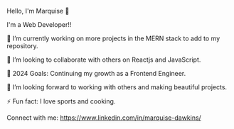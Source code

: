 Hello, I'm Marquise 👋

I'm a Web Developer!!

🌱 I’m currently working on more projects in the MERN stack to add to my repository.

👯 I’m looking to collaborate with others on Reactjs and JavaScript.

🥅 2024 Goals: Continuing my growth as a Frontend Engineer.

🤔 I’m looking forward to working with others and making beautiful projects.

⚡ Fun fact: I love sports and cooking.

Connect with me:
https://www.linkedin.com/in/marquise-dawkins/



